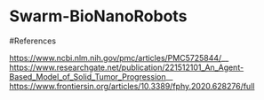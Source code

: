 # Swarm-BioNanoRobots

#References

https://www.ncbi.nlm.nih.gov/pmc/articles/PMC5725844/__
https://www.researchgate.net/publication/221512101_An_Agent-Based_Model_of_Solid_Tumor_Progression__
https://www.frontiersin.org/articles/10.3389/fphy.2020.628276/full
